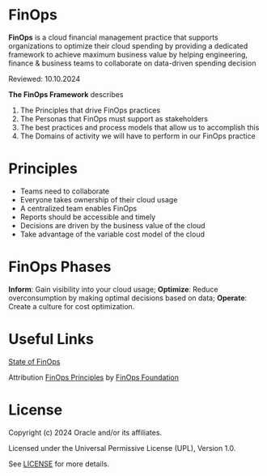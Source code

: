 # FinOps

**FinOps** is a cloud financial management practice that supports organizations to optimize their cloud spending by providing a dedicated framework to achieve maximum business value by helping engineering, finance & business teams to collaborate on data-driven spending decision

Reviewed: 10.10.2024


**The FinOps Framework** describes 
1. The Principles that drive FinOps practices
2. The Personas that FinOps must support as stakeholders
3. The best practices and process models that allow us to accomplish this
4. The Domains of activity we will have to perform in our FinOps practice

# Principles

- Teams need to collaborate
- Everyone takes ownership of their cloud usage
- A centralized team enables FinOps
- Reports should be accessible and timely
- Decisions are driven by the business value of the cloud
- Take advantage of the variable cost model of the cloud

# FinOps Phases

**Inform**: Gain visibility into your cloud usage;
**Optimize**: Reduce overconsumption by making optimal decisions based on data;
**Operate**: Create a culture for cost optimization.

# Useful Links

[State of FinOps](https://data.finops.org/)


Attribution
[FinOps Principles](https://www.finops.org/framework/principles/) by [FinOps Foundation](https://finops.org/about/)



# License

Copyright (c) 2024 Oracle and/or its affiliates.

Licensed under the Universal Permissive License (UPL), Version 1.0.

See [LICENSE](https://github.com/oracle-devrel/technology-engineering/blob/main/LICENSE) for more details.

